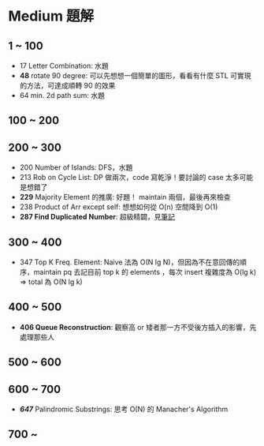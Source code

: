 # Medium 題解

## 1 ~ 100
* 17 Letter Combination: 水題
* **48** rotate 90 degree: 可以先想想一個簡單的圖形，看看有什麼 STL 可實現的方法，可達成順轉 90 的效果
* 64 min. 2d path sum: 水題

## 100 ~ 200

## 200 ~ 300
* 200 Number of Islands: DFS，水題
* 213 Rob on Cycle List: DP 做兩次，code 寫乾淨！要討論的 case 太多可能是想錯了
* **229** Majority Element 的推廣: 好題！ maintain 兩個，最後再來檢查
* 238 Product of Arr except self: 想想如何從 O(n) 空間降到 O(1)
* **287 Find Duplicated Number**: 超級精闢，見[筆記](https://sunprinces.github.io/learning/2018/03/leetcode-287---find-the-duplicate-number/)

## 300 ~ 400
* 347 Top K Freq. Element: Naive 法為 O(N lg N)，但因為不在意回傳的順序，maintain pq
  去記目前 top k 的 elements ，每次 insert 複雜度為 O(lg k) => total 為 O(N lg k)

## 400 ~ 500
* **406 Queue Reconstruction**: 觀察高 or 矮者那一方不受後方插入的影響，先處理那些人

## 500 ~ 600

## 600 ~ 700
* ***647*** Palindromic Substrings: 思考 O(N) 的 Manacher's Algorithm

## 700 ~
